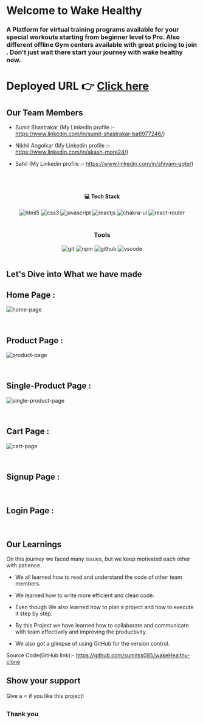 # Welcome to Wake Healthy

<h3>A Platform for virtual training programs available for your special workouts starting from beginner level to Pro. Also different offline Gym centers available with great pricing to join . Don't just wait there start your journey with wake healthy now.</h3>

# Deployed URL 👉 [Click here](https://wakehealthy.vercel.app/)


## Our Team Members
- Sumit Shastrakar (My Linkedin profile :- https://www.linkedin.com/in/sumit-shastrakar-ba6977246/)

- Nikhil Angolkar (My Linkedin profile :- https://www.linkedin.com/in/akash-more24/)

- Sahil  (My Linkedin profile :- https://www.linkedin.com/in/shivam-gote/)
<br/>


<br/>
<h4 align="center">💻 Tech Stack</h4>
 <div align="center">
 <img src="https://img.shields.io/badge/html5-%23E34F26.svg?style=for-the-badge&logo=html5&logoColor=white" align="center" alt="html5">
 <img src = "https://img.shields.io/badge/css3-%231572B6.svg?style=for-the-badge&logo=css3&logoColor=white" align="center" alt="css3">
 <img src="https://img.shields.io/badge/javascript-%23323330.svg?style=for-the-badge&logo=javascript&logoColor=%23F7DF1E"  align="center" alt="javascript" />
 <img src="https://img.shields.io/badge/React-20232A?style=for-the-badge&logo=react&logoColor=61DAFB"  align="center" alt="reactjs" />
   <img src = "https://img.shields.io/badge/chakra ui-%234ED1C5.svg?style=for-the-badge&logo=chakraui&logoColor=white" align="center" alt="chakra-ui"/>
  <img src="https://img.shields.io/badge/React_Router-CA4245?style=for-the-badge&logo=react-router&logoColor=white"  align="center" alt="react-router" />
</div>
<br/>



<div align="center"><h3 align="center">Tools</h3> 
   <img src="https://img.shields.io/badge/netlify-%23000000.svg?style=for-the-badge&logo=netlify&logoColor=#00C7B7" align="center" alt="git"/>
  <img src = "https://img.shields.io/badge/NPM-%23000000.svg?style=for-the-badge&logo=npm&logoColor=white" align="center" alt="npm">
  <img src="https://img.shields.io/badge/GitHub-100000?style=for-the-badge&logo=github&logoColor=white"  align="center" alt="github"/>
   <img src="https://img.shields.io/badge/Visual%20Studio-5C2D91.svg?style=for-the-badge&logo=visual-studio&logoColor=white"  align="center" alt="vscode"/>


</div>
<br/>



## Let's Dive into What we have made

## Home Page :
![home-page](https://user-images.githubusercontent.com/107463250/226511229-5991acdb-3bf2-4fec-a0d4-9bb3cf51462d.png)

<br/>

## Product Page :
![product-page](https://user-images.githubusercontent.com/107463250/226511376-ee758914-5dd3-4c23-906a-fff60a435c4c.png)

<br/>

## Single-Product Page :
![single-product-page](https://user-images.githubusercontent.com/107463250/226511404-fc75349b-64a5-4d8d-a273-bb7e39bd30ba.png)

<br/>


## Cart Page :
![cart-page](https://user-images.githubusercontent.com/107463250/226511601-b32e4f4d-18cb-4c6e-b385-25cf40ab8386.png)





<br/>


## Signup Page :


<br/>

## Login Page :

<br/>







## Our Learnings
On this journey we faced many issues, but we keep motivated each other with patience. 

- We all learned how to read and understand the code of other team members.

- We learned how to write more efficient and clean code.

- Even though  We also learned how to plan a project and how to execute it step by step.

- By this Project we have learned how to collaborate and communicate with team effectively and improving the productivity.

- We also got a glimpse of using GitHub for the version control.

Source Code(GitHub link):- https://github.com/sumitss085/wakeHealthy-clone

## Show your support

Give a ⭐️ if you like this project!

### Thank you

